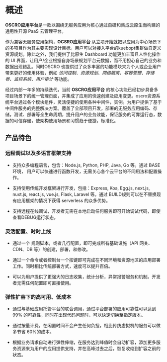 # 概述

**OSCRO应用平台**是一款以围绕无服务应用为核心通过自研和集成云原生而构建的通用性开源 PaaS 云管理平台。

作为兼容无服务应用架构，**OCSRO应用平台** 从立项开始就把以应用为中心场景下的多项目作为其主要实现设计目标。用户可以对接入平台的kuebopt集群做自定义资源规划。除此之外，我们提供了比原生 Dashboard 功能更加丰富且人性化操作的 UI 界面，让用户/企业根据自身场景规划平台元数据，而不用担心自己的业务和数据出现错乱。同时OSCRO 也提供过了众多丰富的功能模块来为个人或企业用户带来更好的使用体验，例如 *访问控制、资源规划、网络隔离、容器管理、存储卷、监控系统、用户审计* 等功能。

经过内部一年多的持续迭代，当前 **OSCRO应用平台** 的核心功能已经初步具备多项目场景下的统一管理页面，并集成了应用的快速创建及应用变更。oscro资源系统平台通过各个模块组件，灵活便捷的使用各种中间件，实例。为用户提供了基于中间件服务的完整解决方案。覆盖了全部项目开发，部署的无服务应用编码、存储，测试、部署等全生命周期，提升用户的业务效能，保证服务的可靠运行态，数据的可信存储，使架构使用场景和习惯趋于便捷，标准化。

## 产品特色
### 远程调试以及多语言框架支持
- 支持众多编程语言，包含：Node.js, Python, PHP, Java, Go 等。通过 BASE环境， 用户可以快速进行函数开发，无需关心各个云平台的不同用法和配置操作。
- 支持使用传统开发框架进行开发，包括：Express, Koa, Egg.js, next.js, nuxt.js, react.js, vue.js, Flask, Laravel 等。通过 BUILD规则可以在不替换现有应用框架的情况下获得 serverless 的众多优势。

- 支持远程在线调试，开发者无需在本地启动任何服务即可开始调试代码，即使查看DEBUG运行状态。

### 灵活配置、时时上线
- 通过一个 规则脚本，或者几行配置，即可完成所有基础设施（API 网关、CDN、DB 等）的创建，部署，和修改。

- 通过一个命令或者控制台一个按键即可完成在不同环境和资源地区的应用部署工作。同时相比传统部署方式，速度可以提升百倍。

- 可以为用户提供了更强大的日志收集，统计分析，异常报警服务和机制。开发者无需任何配置即可直接使用。

### 弹性扩容下的高可用、低成本
- 通过与基础应用托管平台的联合调用，通过平台部署的应用可靠性可以达到 99% 的可靠性，同时在出现代码问题时，可以快速切换至指定版本。

- 通过按量计费，在闲置时间不会产生任何负担，相比传统虚拟机的服务可以做多节省 60%的成本。

- 根据业务请求自动进行弹性伸缩，在服务达到峰值时会自动扩容，添加更多服务资源来为用户的应用提供支持，并在高峰过去之后，恢复收缩到扩容之前的状态。
